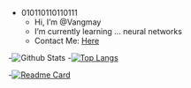 - 010110110110111
  - Hi, I’m @Vangmay
  - I’m currently learning ... neural networks
  - Contact Me: [Here](mailto:vangmay.sachan16@gmail.com)

-![Github Stats](https://github-readme-stats.vercel.app/api?username=Vangmay&show_icons=true&theme=synthwave&count_private=true)
-[![Top Langs](https://github-readme-stats.vercel.app/api/top-langs/?username=Vangmay&theme=synthwave&layout=compact)](https://github.com/anuraghazra/github-readme-stats)


-[![Readme Card](https://github-readme-stats.vercel.app/api/pin/?username=Vangmay&repo=website&theme=tokyonight)](https://github.com/Vangmay/website)
